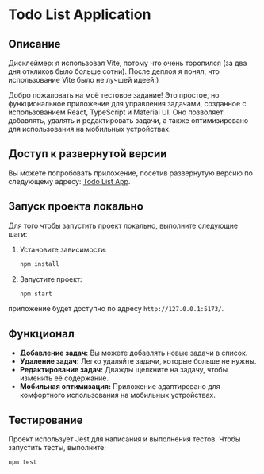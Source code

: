 # Todo List Application

## Описание

Дисклеймер: я использовал Vite, потому что очень торопился (за два дня откликов было больше сотни). После деплоя я понял, что использование Vite было не лучшей идеей:)

Добро пожаловать на моё тестовое задание! Это простое, но функциональное приложение для управления задачами, созданное
с использованием React, TypeScript и Material UI. Оно позволяет добавлять, удалять и редактировать задачи, а также
оптимизировано для использования на мобильных устройствах.

## Доступ к развернутой версии

Вы можете попробовать приложение, посетив развернутую версию по следующему
адресу: [Todo List App](https://todo-list-acyh.vercel.app/).

## Запуск проекта локально

Для того чтобы запустить проект локально, выполните следующие шаги:

1. Установите зависимости:

    ```bash
    npm install
    ```

2. Запустите проект:

    ```bash
    npm start
    ```

приложение будет доступно по адресу `http://127.0.0.1:5173/`.

## Функционал

- **Добавление задач:** Вы можете добавлять новые задачи в список.
- **Удаление задач:** Легко удаляйте задачи, которые больше не нужны.
- **Редактирование задач:** Дважды щелкните на задачу, чтобы изменить её содержание.
- **Мобильная оптимизация:** Приложение адаптировано для комфортного использования на мобильных устройствах.

## Тестирование

Проект использует Jest для написания и выполнения тестов. Чтобы запустить тесты, выполните:

```bash
npm test
